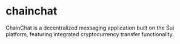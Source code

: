 # chainchat
ChainChat is a decentralized messaging application built on the Sui platform, featuring integrated cryptocurrency transfer functionality.
